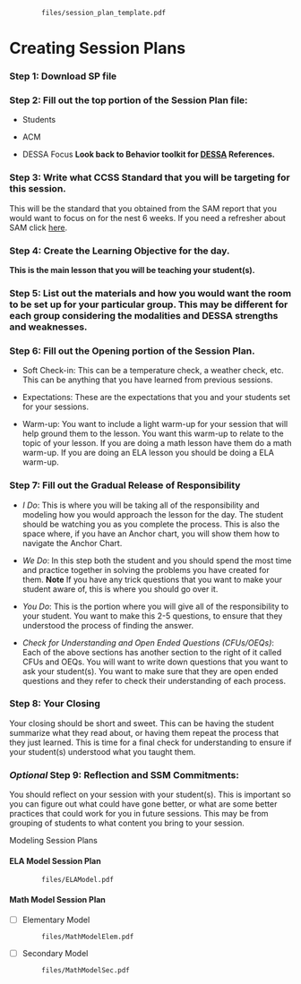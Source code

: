 ```pdf
		files/session_plan_template.pdf
```

# Creating Session Plans

### Step 1: Download SP file

### Step 2: Fill out the top portion of the Session Plan file:
- Students

- ACM

- DESSA Focus **Look back to Behavior toolkit for [DESSA](dessa.md) References.**

### Step 3: Write what CCSS Standard that you will be targeting for this session. 

This will be the standard that you obtained from the SAM report that you would want to focus on for the nest 6 weeks. If you need a refresher about SAM click [here](sam.md).

### Step 4: Create the Learning Objective for the day. 

**This is the main lesson that you will be teaching your student(s).** 

### Step 5: List out the materials and how you would want the room to be set up for your particular group. This may be different for each group considering the modalities and DESSA strengths and weaknesses.

### Step 6: Fill out the Opening portion of the Session Plan. 
- Soft Check-in: This can be a temperature check, a weather check, etc. This can be anything that you have learned from previous sessions.
	
- Expectations: These are the expectations that you and your students set for your sessions. 

- Warm-up: You want to include a light warm-up for your session that will help ground them to the lesson. You want this warm-up to relate to the topic of your lesson. If you are doing a math lesson have them do a math warm-up. If you are doing an ELA lesson you should be doing a ELA warm-up.

### Step 7: Fill out the Gradual Release of Responsibility
	
- *I Do*: This is where you will be taking all of the responsibility and modeling how you would approach the lesson for the day. The student should be watching you as you complete the process. This is also the space where, if you have an Anchor chart, you will show them how to navigate the Anchor Chart.

- *We Do*: In this step both the student and you should spend the most time and practice together in solving the problems you have created for them. **Note** If you have any trick questions that you want to make your student aware of, this is where you should go over it. 

- *You Do*: This is the portion where you will give all of the responsibility to your student. You want to make this 2-5 questions, to ensure that they understood the process of finding the answer.

- *Check for Understanding and Open Ended Questions* _(CFUs/OEQs)_: Each of the above sections has another section to the right of it called CFUs and OEQs. You will want to write down questions that you want to ask your student(s). You want to make sure that they are open ended questions and they refer to check their understanding of each process. 

### Step 8: Your Closing

Your closing should be short and sweet. This can be having the student summarize what they read about, or having them repeat the process that they just learned. This is time for a final check for understanding to ensure if your student(s) understood what you taught them.

### _Optional_ Step 9: Reflection and SSM Commitments:

You should reflect on your session with your student(s). This is important so you can figure out what could have gone better, or what are some better practices that could work for you in future sessions. This may be from grouping of students to what content you bring to your session. 

Modeling Session Plans

<!-- tabs:start -->

#### **ELA Model Session Plan**


```pdf
		files/ELAModel.pdf
```

#### **Math Model Session Plan**

- [ ] Elementary Model

```pdf
		files/MathModelElem.pdf
```

- [ ] Secondary Model

```pdf
		files/MathModelSec.pdf
```

<!-- tabs:end -->